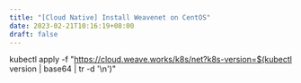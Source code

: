 ```yaml
---
title: "[Cloud Native] Install Weavenet on CentOS"
date: 2023-02-21T10:16:19+08:00
draft: false
---
```

kubectl apply -f "https://cloud.weave.works/k8s/net?k8s-version=$(kubectl version | base64 | tr -d '\n')"
